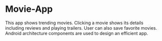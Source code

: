 # Movie-App
This app shows trending movies. Clicking a movie shows its details including reviews and playing trailers. User can also save favorite movies. Android architecture components are used to design an efficient app.

